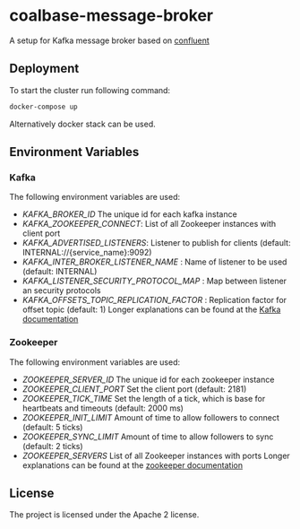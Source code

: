 # coalbase-message-broker
A setup for Kafka message broker based on [confluent](https://github.com/confluentinc/cp-docker-images)

## Deployment
To start the cluster run following command:
```bash
docker-compose up
```
Alternatively docker stack can be used.

## Environment Variables
### Kafka
The following environment variables are used:
* *KAFKA_BROKER_ID* The unique id for each kafka instance
* *KAFKA_ZOOKEEPER_CONNECT*: List of all Zookeeper instances with client port
* *KAFKA_ADVERTISED_LISTENERS*: Listener to publish for clients (default: INTERNAL://{service_name}:9092)
* *KAFKA_INTER_BROKER_LISTENER_NAME* : Name of listener to be used (default: INTERNAL)
* *KAFKA_LISTENER_SECURITY_PROTOCOL_MAP* : Map between listener an security protocols
* *KAFKA_OFFSETS_TOPIC_REPLICATION_FACTOR* : Replication factor for offset topic (default: 1)
Longer explanations can be found at the [Kafka documentation](https://kafka.apache.org/documentation/)

### Zookeeper
The following environment variables are used:
* *ZOOKEEPER_SERVER_ID* The unique id for each zookeeper instance
* *ZOOKEEPER_CLIENT_PORT* Set the client port (default: 2181)
* *ZOOKEEPER_TICK_TIME* Set the length of a tick, which is base for heartbeats and timeouts (default: 2000 ms)
* *ZOOKEEPER_INIT_LIMIT* Amount of time to allow followers to connect (default: 5 ticks)
* *ZOOKEEPER_SYNC_LIMIT* Amount of time to allow followers to sync (default: 2 ticks)
* *ZOOKEEPER_SERVERS* List of all Zookeeper instances with ports
Longer explanations can be found at the [zookeeper documentation](https://zookeeper.apache.org/doc/r3.4.2/zookeeperAdmin.html)

## License
The project is licensed under the Apache 2 license.

